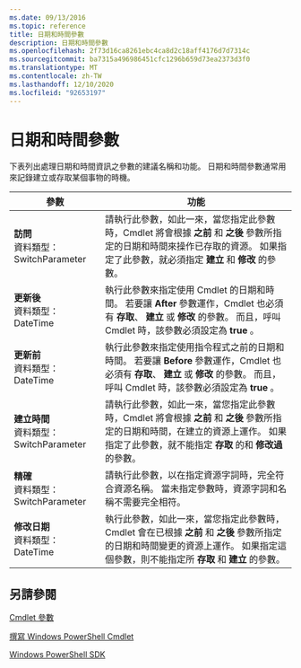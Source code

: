```yaml
---
ms.date: 09/13/2016
ms.topic: reference
title: 日期和時間參數
description: 日期和時間參數
ms.openlocfilehash: 2f73d16ca8261ebc4ca8d2c18aff4176d7d7314c
ms.sourcegitcommit: ba7315a496986451cfc1296b659d73ea2373d3f0
ms.translationtype: MT
ms.contentlocale: zh-TW
ms.lasthandoff: 12/10/2020
ms.locfileid: "92653197"
---
```

# <a name="date-and-time-parameters"></a>日期和時間參數

下表列出處理日期和時間資訊之參數的建議名稱和功能。 日期和時間參數通常用來記錄建立或存取某個事物的時機。

|參數|功能|
|---|---|
|**訪問**<br>資料類型： SwitchParameter|請執行此參數，如此一來，當您指定此參數時，Cmdlet 將會根據 **之前** 和 **之後** 參數所指定的日期和時間來操作已存取的資源。 如果指定了此參數，就必須指定 **建立** 和 **修改** 的參數。|
|**更新後**<br>資料類型： DateTime|執行此參數來指定使用 Cmdlet 的日期和時間。 若要讓 **After** 參數運作，Cmdlet 也必須有 **存取**、 **建立** 或 **修改** 的參數。 而且，呼叫 Cmdlet 時，該參數必須設定為 **true** 。|
|**更新前**<br>資料類型： DateTime|執行此參數來指定使用指令程式之前的日期和時間。 若要讓 **Before** 參數運作，Cmdlet 也必須有 **存取**、 **建立** 或 **修改** 的參數。 而且，呼叫 Cmdlet 時，該參數必須設定為 **true** 。|
|**建立時間**<br>資料類型： SwitchParameter|請執行此參數，如此一來，當您指定此參數時，Cmdlet 將會根據 **之前** 和 **之後** 參數所指定的日期和時間，在建立的資源上運作。 如果指定了此參數，就不能指定 **存取** 的和 **修改過** 的參數。|
|**精確**<br>資料類型： SwitchParameter|請執行此參數，以在指定資源字詞時，完全符合資源名稱。 當未指定參數時，資源字詞和名稱不需要完全相符。|
|**修改日期**<br>資料類型： DateTime|執行此參數，如此一來，當您指定此參數時，Cmdlet 會在已根據 **之前** 和 **之後** 參數所指定的日期和時間變更的資源上運作。 如果指定這個參數，則不能指定所 **存取** 和 **建立** 的參數。|
## <a name="see-also"></a>另請參閱

[Cmdlet 參數](./cmdlet-parameters.md)

[撰寫 Windows PowerShell Cmdlet](./writing-a-windows-powershell-cmdlet.md)

[Windows PowerShell SDK](../windows-powershell-reference.md)

